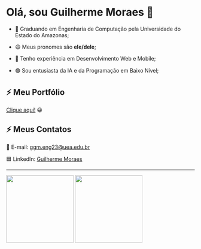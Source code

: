 <h1>Olá, sou Guilherme Moraes 👋</h1>

- 🔭 Graduando em Engenharia de Computação pela Universidade do Estado do Amazonas;

- 😄 Meus pronomes são **ele/dele**;

- 🔵 Tenho experiência em Desenvolvimento Web e Mobile;

- 🟢 Sou entusiasta da IA e da Programação em Baixo Nível;

<h2>⚡ Meu Portfólio</h2>
  
[Clique aqui!](https://portfolio-beryl-alpha-14.vercel.app/) 😀

<h2>⚡ Meus Contatos</h2>

<div>
  
  📧 E-mail: [ggm.eng23@uea.edu.br](mailto:ggm.eng23@uea.edu.br)
  
  🟦 LinkedIn: [Guilherme Moraes](https://www.linkedin.com/in/guighm/)
  
</div>



<hr>

<div>
  <img height="180em" src="https://github-readme-stats.vercel.app/api?username=guighm&theme=neon">
  <img height="180em" src="https://github-readme-stats.vercel.app/api/top-langs/?username=guighm&layout=compact&theme=neon">
</div>
